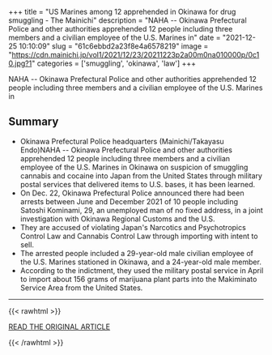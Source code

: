 +++
title = "US Marines among 12 apprehended in Okinawa for drug smuggling - The Mainichi"
description = "NAHA -- Okinawa Prefectural Police and other authorities apprehended 12 people including three members and a civilian employee of the U.S. Marines in"
date = "2021-12-25 10:10:09"
slug = "61c6ebbd2a23f8e4a6578219"
image = "https://cdn.mainichi.jp/vol1/2021/12/23/20211223p2a00m0na010000p/0c10.jpg?1"
categories = ['smuggling', 'okinawa', 'law']
+++

NAHA -- Okinawa Prefectural Police and other authorities apprehended 12 people including three members and a civilian employee of the U.S. Marines in

## Summary

- Okinawa Prefectural Police headquarters (Mainichi/Takayasu Endo)NAHA -- Okinawa Prefectural Police and other authorities apprehended 12 people including three members and a civilian employee of the U.S. Marines in Okinawa on suspicion of smuggling cannabis and cocaine into Japan from the United States through military postal services that delivered items to U.S. bases, it has been learned.
- On Dec. 22, Okinawa Prefectural Police announced there had been arrests between June and December 2021 of 10 people including Satoshi Kominami, 29, an unemployed man of no fixed address, in a joint investigation with Okinawa Regional Customs and the U.S.
- They are accused of violating Japan's Narcotics and Psychotropics Control Law and Cannabis Control Law through importing with intent to sell.
- The arrested people included a 29-year-old male civilian employee of the U.S. Marines stationed in Okinawa, and a 24-year-old male member.
- According to the indictment, they used the military postal service in April to import about 156 grams of marijuana plant parts into the Makiminato Service Area from the United States.

---

{{< rawhtml >}}
  <p class="article-category">
    <a target="_blank" href="https://mainichi.jp/english/articles/20211223/p2a/00m/0na/011000c">READ THE ORIGINAL ARTICLE</a>
  </p>
{{< /rawhtml >}}
